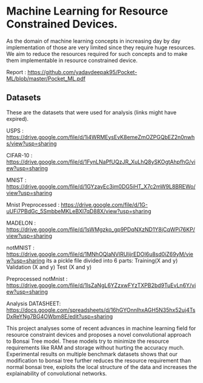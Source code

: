 # Machine Learning for Resource Constrained Devices.

As the domain of machine learning concepts in increasing day by day implementation of those are very limited since they require huge resources. We aim to reduce the resources required for such concepts and to make them implementable in resource constrained device.

Report : https://github.com/yadavdeepak95/Pocket-ML/blob/master/Pocket_ML.pdf

## Datasets
These are the datasets that were used for analysis (links might have expired).

USPS : https://drive.google.com/file/d/1i4WRMEysEvK8emeZmOZPGQbEZ2n0nwhs/view?usp=sharing

CIFAR-10 : https://drive.google.com/file/d/1FynLNaPfUQzJR_XuLhQ8ySKOgtAhpfhG/view?usp=sharing

MNIST : https://drive.google.com/file/d/1GYzayEc3jm0DG5iHT_X7c2mW9L8BREWo/view?usp=sharing

Mnist Preprocessed : https://drive.google.com/file/d/1G-uUFi7PBdGc_5SmbbeMKLeBXl7qD88X/view?usp=sharing

MADELON : https://drive.google.com/file/d/1sWMgzko_gp9PDqNXzND1Y8jCqWPj76KP/view?usp=sharing

notMNIST : https://drive.google.com/file/d/1MNhOQlaNVlRUlijrEDOI6u8sd0iZ69yM/view?usp=sharing its a pickle file divided into 6 parts: Training(X and y) Validation (X and y) Test (X and y)

Preprocessed notMnist : https://drive.google.com/file/d/1lsZaNgL6YZzxwFYzTXPB2bd9TuEvLn6Y/view?usp=sharing

Analysis DATASHEET: https://docs.google.com/spreadsheets/d/16hGYOnnIhxAGH5N35hx52uj4TsDxReYNg7BG4OWbm8E/edit?usp=sharing

This project analyses some of recent advances in machine learning field for resource constraint devices and proposes a novel convolutional approach to Bonsai Tree model. These models try to minimize the resource requirements like RAM and storage without hurting the accuracy much. Experimental results on multiple benchmark datasets shows that our modification to bonsai tree further reduces the resource requirement than normal bonsai tree, exploits the local structure of the data and increases the explainability of convolutional networks.
